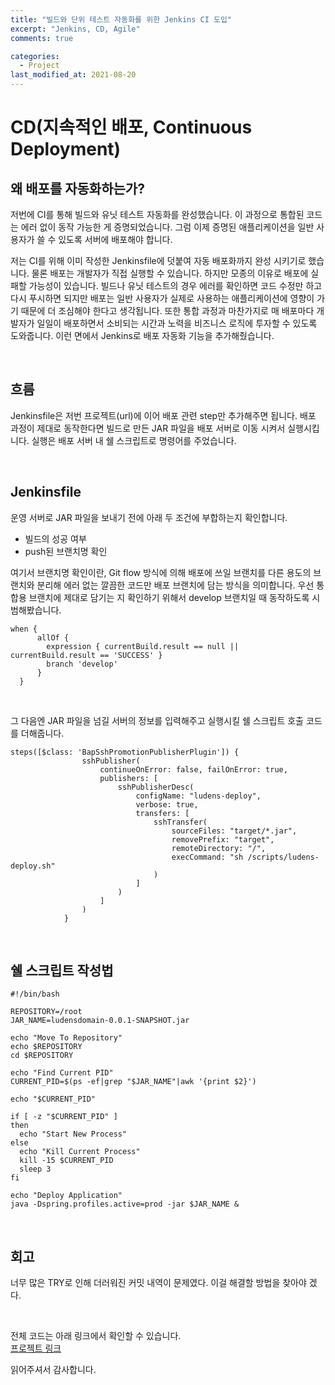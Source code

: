 ```yaml
---
title: "빌드와 단위 테스트 자동화를 위한 Jenkins CI 도입"
excerpt: "Jenkins, CD, Agile"
comments: true

categories:
  - Project
last_modified_at: 2021-08-20
---
```

# CD(지속적인 배포, Continuous Deployment)
## 왜 배포를 자동화하는가?
저번에 CI를 통해 빌드와 유닛 테스트 자동화를 완성했습니다. 이 과정으로 통합된 코드는 에러 없이 동작 가능한 게 증명되었습니다. 
그럼 이제 증명된 애플리케이션을 일반 사용자가 쓸 수 있도록 서버에 배포해야 합니다.

저는 CI를 위해 이미 작성한 Jenkinsfile에 덧붙여 자동 배포화까지 완성 시키기로 했습니다. 
물론 배포는 개발자가 직접 실행할 수 있습니다. 하지만 모종의 이유로 배포에 실패할 가능성이 있습니다. 
빌드나 유닛 테스트의 경우 에러를 확인하면 코드 수정만 하고 다시 푸시하면 되지만 배포는 일반 사용자가 실제로 사용하는 애플리케이션에 영향이 가기 때문에 더 조심해야 한다고 생각됩니다. 
또한 통합 과정과 마찬가지로 매 배포마다 개발자가 일일이 배포하면서 소비되는 시간과 노력을 비즈니스 로직에 투자할 수 있도록 도와줍니다. 
이런 면에서 Jenkins로 배포 자동화 기능을 추가해줬습니다.

<br>

## 흐름
Jenkinsfile은 저번 프로젝트(url)에 이어 배포 관련 step만 추가해주면 됩니다. 
배포 과정이 제대로 동작한다면 빌드로 만든 JAR 파일을 배포 서버로 이동 시켜서 실행시킵니다. 
실행은 배포 서버 내 쉘 스크립트로 명령어를 주었습니다.

<br>

## Jenkinsfile
운영 서버로 JAR 파일을 보내기 전에 아래 두 조건에 부합하는지 확인합니다.
- 빌드의 성공 여부
- push된 브랜치명 확인

여기서 브랜치명 확인이란, Git flow 방식에 의해 배포에 쓰일 브랜치를 다른 용도의 브랜치와 분리해 에러 없는 깔끔한 코드만 배포 브랜치에 담는 방식을 의미합니다.
우선 통합용 브랜치에 제대로 담기는 지 확인하기 위해서 develop 브랜치일 때 동작하도록 시범해봤습니다.

```
when {
      allOf {
        expression { currentBuild.result == null || currentBuild.result == 'SUCCESS' }
        branch 'develop'
      }
  }
```

<br>

그 다음엔 JAR 파일을 넘길 서버의 정보를 입력해주고 실행시킬 쉘 스크립트 호출 코드를 더해줍니다.

```
steps([$class: 'BapSshPromotionPublisherPlugin']) {
                sshPublisher(
                    continueOnError: false, failOnError: true,
                    publishers: [
                        sshPublisherDesc(
                            configName: "ludens-deploy",
                            verbose: true,
                            transfers: [
                                sshTransfer(
                                    sourceFiles: "target/*.jar",
                                    removePrefix: "target",
                                    remoteDirectory: "/",
                                    execCommand: "sh /scripts/ludens-deploy.sh"
                                )
                            ]
                        )
                    ]
                )
            }
```

<br>

## 쉘 스크립트 작성법
```
#!/bin/bash

REPOSITORY=/root
JAR_NAME=ludensdomain-0.0.1-SNAPSHOT.jar

echo "Move To Repository"
echo $REPOSITORY
cd $REPOSITORY

echo "Find Current PID"
CURRENT_PID=$(ps -ef|grep "$JAR_NAME"|awk '{print $2}')

echo "$CURRENT_PID"

if [ -z "$CURRENT_PID" ]
then
  echo "Start New Process"
else
  echo "Kill Current Process"
  kill -15 $CURRENT_PID
  sleep 3
fi

echo "Deploy Application"
java -Dspring.profiles.active=prod -jar $JAR_NAME &
```

<br>

## 회고
너무 많은 TRY로 인해 더러워진 커밋 내역이 문제였다.
이걸 해결할 방법을 찾아야 겠다.

<br>

전체 코드는 아래 링크에서 확인할 수 있습니다.           
[프로젝트 링크](https://github.com/f-lab-edu/ludensdomain)

읽어주셔서 감사합니다.
